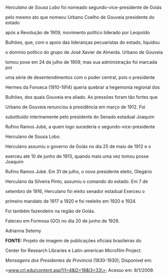 

*Herculano de Sousa Lobo* foi nomeado segundo-vice-presidente de Goiás

pelo mesmo ato que nomeou Urbano Coelho de Gouveia presidente do estado

após a Revolução de 1909, movimento político liderado por Leopoldo

Bulhões, que, com o apoio das lideranças pecuaristas do estado, liquidou

o domínio político do grupo de José Xavier de Almeida. Urbano de Gouveia

tomou pose em 24 de julho de 1909, mas sua administração foi marcada por

uma série de desentendimentos com o poder central, pois o presidente

Hermes da Fonseca (1910-1914) queria quebrar a hegemonia regional dos

Bulhões, dos quais Gouveia era aliado. As pressões foram tão fortes que

Urbano de Gouveia renunciou à presidência em março de 1912. Foi

substituído interinamente pelo presidente do Senado estadual Joaquim

Rufino Ramos Jubé, a quem logo sucederia o segundo-vice-presidente

Herculano de Sousa Lobo.



Herculano assumiu o governo de Goiás no dia 25 de maio de 1912 e o

exerceu até 10 de junho de 1913, quando mais uma vez tomou posse Joaquim

Rufino Ramos Jubé. Em 31 de julho, o novo presidente eleito, Olegário

Herculano da Silveira Pinto, assumiu o comando do estado. Em 7 de

setembro de 1916, Herculano foi eleito senador estadual Exerceu o

primeiro mandato de 1917 a 1920 e foi reeleito em 1920 e 1924.



Foi também fazendeiro na região de Goiás.



Faleceu em Formosa (GO) no dia 20 de junho de 1928.



Adrianna Setemy



**FONTE:** Projeto de imagem de publicações oficiais brasileiras do

Center for Research Libraries e Latin-american Microfilm Project.

*Mensagens dos Presidentes de Província* (1830-1930); Disponível em:

\<www.crl.edu/content.asp?l1=4&l2=18&l3=33\>; Acesso em: 8/1/2009.

